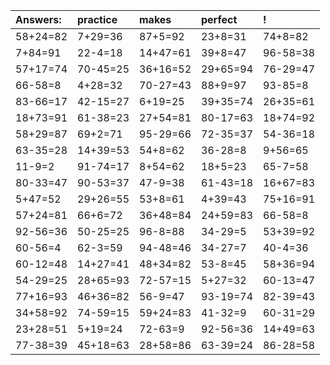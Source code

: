 | Answers: | practice | makes | perfect | ! |
| :--- | :--- | :--- | :--- | :--- |
| 58+24=82 | 7+29=36 | 87+5=92 | 23+8=31 | 74+8=82 | 
| 7+84=91 | 22-4=18 | 14+47=61 | 39+8=47 | 96-58=38 | 
| 57+17=74 | 70-45=25 | 36+16=52 | 29+65=94 | 76-29=47 | 
| 66-58=8 | 4+28=32 | 70-27=43 | 88+9=97 | 93-85=8 | 
| 83-66=17 | 42-15=27 | 6+19=25 | 39+35=74 | 26+35=61 | 
| 18+73=91 | 61-38=23 | 27+54=81 | 80-17=63 | 18+74=92 | 
| 58+29=87 | 69+2=71 | 95-29=66 | 72-35=37 | 54-36=18 | 
| 63-35=28 | 14+39=53 | 54+8=62 | 36-28=8 | 9+56=65 | 
| 11-9=2 | 91-74=17 | 8+54=62 | 18+5=23 | 65-7=58 | 
| 80-33=47 | 90-53=37 | 47-9=38 | 61-43=18 | 16+67=83 | 
| 5+47=52 | 29+26=55 | 53+8=61 | 4+39=43 | 75+16=91 | 
| 57+24=81 | 66+6=72 | 36+48=84 | 24+59=83 | 66-58=8 | 
| 92-56=36 | 50-25=25 | 96-8=88 | 34-29=5 | 53+39=92 | 
| 60-56=4 | 62-3=59 | 94-48=46 | 34-27=7 | 40-4=36 | 
| 60-12=48 | 14+27=41 | 48+34=82 | 53-8=45 | 58+36=94 | 
| 54-29=25 | 28+65=93 | 72-57=15 | 5+27=32 | 60-13=47 | 
| 77+16=93 | 46+36=82 | 56-9=47 | 93-19=74 | 82-39=43 | 
| 34+58=92 | 74-59=15 | 59+24=83 | 41-32=9 | 60-31=29 | 
| 23+28=51 | 5+19=24 | 72-63=9 | 92-56=36 | 14+49=63 | 
| 77-38=39 | 45+18=63 | 28+58=86 | 63-39=24 | 86-28=58 | 

